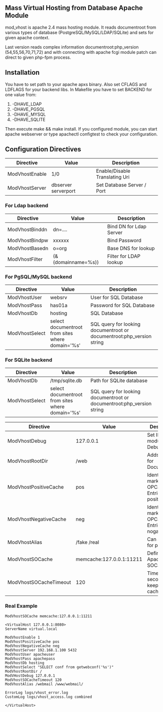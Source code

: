 ## Mass Virtual Hosting from Database Apache Module

mod_vhost is apache 2.4 mass hosting module.
It reads documentroot from various types of database (PostgreSQL/MySQL/LDAP/SQLite) 
and sets for given apache context.

Last version reads complex information documentroot:php_version (54,55,56,70,71,72)
and with connecting with apache fcgi module patch can direct to given php-fpm process.

## Installation

You have to set path to your apache apxs binary.
Also set CFLAGS and LDFLAGS for your backend libs.
In Makefile you have to set BACKEND for one value from:
1. -DHAVE_LDAP
1. -DHAVE_PGSQL
1. -DHAVE_MYSQL
1. -DHAVE_SQLITE


Then execute make && make install.
If you configured module, you can start apache webserver or 
type apachectl configtest to check your configuration. 


## Configuration Directives

Directive | Value | Description
--------- | ----- | -----------
ModVhostEnable| 1/0 | Enable/Disable Translating Uri
ModVhostServer| dbserver serverport | Set Database Server / Port

### For Ldap backend 
Directive | Value | Description
--------- | ----- | -----------
ModVhostBinddn | dn=.... | Bind DN for Ldap Server
ModVhostBindpw | xxxxxx | Bind Password
ModVhostBasedn | o=org | Base DNS for lookup
ModVhostFilter | (&(domainname=%s)) | Filter for LDAP lookup
### For PgSQL/MySQL backend 
Directive | Value | Description
--------- | ----- | -----------
ModVhostUser | websrv | User for SQL Database
ModVhostPass | has01a | Password for SQL Database
ModVhostDb | hosting | SQL Database
ModVhostSelect | select documentroot from sites where domain='%s' | SQL query for looking documentroot or documentroot:php_version string
### For SQLite backend
Directive | Value | Description
--------- | ----- | -----------
ModVhostDb | /tmp/sqlite.db | Path for SQLite database
ModVhostSelect | select documentroot from sites where domain='%s' | SQL query for looking documentroot or documentroot:php_version string

Directive | Value | Description
--------- | ----- | -----------
ModVhostDebug | 127.0.0.1 | Set IP for module Debug
ModVhostRootDir | /web | Adds Prefix for Documentroot
ModVhostPositiveCache | pos | Identifier to mark OPCache Entries for positives
ModVhostNegativeCache | neg | Identifier to mark OPCache Entries for nogatives
ModVhostAlias | /fake /real | Can alias uri for path
ModVhostSOCache | memcache:127.0.0.1:11211 | Define for Apache SOCache
ModVhostSOCacheTimeout | 120 | Timeout in seconds to keep entry in cache

### Real Example

```
ModVhostSOCache memcache:127.0.0.1:11211

<VirtualHost 127.0.0.1:8080>
ServerName virtual.local

ModVhostEnable 1
ModVhostPositiveCache pos
ModVhostNegativeCache neg
ModVhostServer 192.168.1.100 5432
ModVhostUser apacheuser
ModVhostPass apachepass
ModVhostDb hosting
ModVhostSelect "SELECT conf from getwebconf('%s')"
ModVhostRootDir /
ModVHostDebug 127.0.0.1
ModVhostSOCacheTimeout 120
ModVhostAlias /webmail /www/webmail/

ErrorLog logs/vhost_error.log
CustomLog logs/vhost_access.log combined

</VirtualHost>
```
